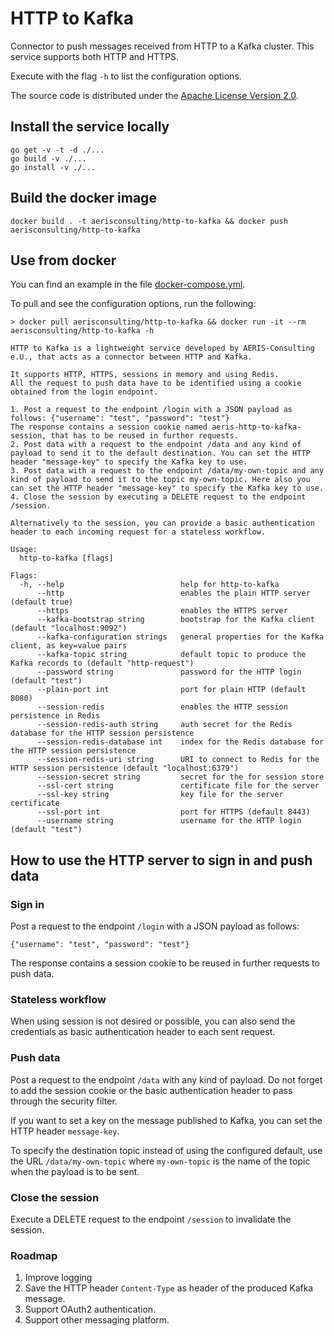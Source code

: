# HTTP to Kafka

Connector to push messages received from HTTP to a Kafka cluster. This service supports both HTTP and HTTPS.

Execute with the flag `-h` to list the configuration options.

The source code is distributed under the [Apache License Version 2.0](./LICENSE).

## Install the service locally

```
go get -v -t -d ./...
go build -v ./...
go install -v ./...
```

## Build the docker image

```
docker build . -t aerisconsulting/http-to-kafka && docker push aerisconsulting/http-to-kafka
```

## Use from docker

You can find an example in the file [docker-compose.yml](./docker-compose.yml).

To pull and see the configuration options, run the following:

```
> docker pull aerisconsulting/http-to-kafka && docker run -it --rm aerisconsulting/http-to-kafka -h

HTTP to Kafka is a lightweight service developed by AERIS-Consulting e.U., that acts as a connector between HTTP and Kafka.

It supports HTTP, HTTPS, sessions in memory and using Redis.
All the request to push data have to be identified using a cookie obtained from the login endpoint.

1. Post a request to the endpoint /login with a JSON payload as follows: {"username": "test", "password": "test"}
The response contains a session cookie named aeris-http-to-kafka-session, that has to be reused in further requests.
2. Post data with a request to the endpoint /data and any kind of payload to send it to the default destination. You can set the HTTP header "message-key" to specify the Kafka key to use.
3. Post data with a request to the endpoint /data/my-own-topic and any kind of payload to send it to the topic my-own-topic. Here also you can set the HTTP header "message-key" to specify the Kafka key to use.
4. Close the session by executing a DELETE request to the endpoint /session.

Alternatively to the session, you can provide a basic authentication header to each incoming request for a stateless workflow.

Usage:
  http-to-kafka [flags]

Flags:
  -h, --help                          help for http-to-kafka
      --http                          enables the plain HTTP server (default true)
      --https                         enables the HTTPS server
      --kafka-bootstrap string        bootstrap for the Kafka client (default "localhost:9092")
      --kafka-configuration strings   general properties for the Kafka client, as key=value pairs
      --kafka-topic string            default topic to produce the Kafka records to (default "http-request")
      --password string               password for the HTTP login (default "test")
      --plain-port int                port for plain HTTP (default 8080)
      --session-redis                 enables the HTTP session persistence in Redis
      --session-redis-auth string     auth secret for the Redis database for the HTTP session persistence
      --session-redis-database int    index for the Redis database for the HTTP session persistence
      --session-redis-uri string      URI to connect to Redis for the HTTP session persistence (default "localhost:6379")
      --session-secret string         secret for the for session store
      --ssl-cert string               certificate file for the server
      --ssl-key string                key file for the server certificate
      --ssl-port int                  port for HTTPS (default 8443)
      --username string               username for the HTTP login (default "test")

```

## How to use the HTTP server to sign in and push data

### Sign in

Post a request to the endpoint `/login` with a JSON payload as follows:

```
{"username": "test", "password": "test"}
```

The response contains a session cookie to be reused in further requests to push data.

### Stateless workflow

When using session is not desired or possible, you can also send the credentials as basic authentication header
to each sent request.

### Push data

Post a request to the endpoint `/data` with any kind of payload. Do not forget to add the session cookie or 
the basic authentication header to pass through the security filter.

If you want to set a key on the message published to Kafka, you can set the HTTP header `message-key`.

To specify the destination topic instead of using the configured default, use the URL `/data/my-own-topic` where
`my-own-topic` is the name of the topic when the payload is to be sent.

### Close the session

Execute a DELETE request to the endpoint `/session` to invalidate the session.

### Roadmap

1. Improve logging
1. Save the HTTP header `Content-Type` as header of the produced Kafka message.
1. Support OAuth2 authentication.
1. Support other messaging platform.